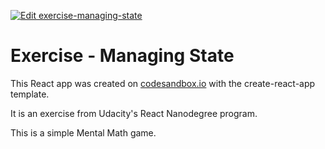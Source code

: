 [![Edit exercise-managing-state](https://codesandbox.io/static/img/play-codesandbox.svg)](https://codesandbox.io/s/vvx41ykywy)

# Exercise - Managing State

This React app was created on [codesandbox.io](https://codesandbox.io) with the create-react-app template.

It is an exercise from Udacity's React Nanodegree program.

This is a simple Mental Math game.
